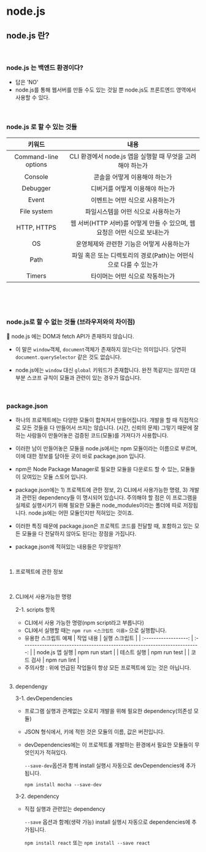 # node.js

## node.js 란?

<br>

### node.js 는 백엔드 환경이다?

- 답은 'NO'
- node.js를 통해 웹서버를 만들 수도 있는 것일 뿐 node.js도 프론트엔드 영역에서 사용할 수 있다.

<br>

### node.js 로 할 수 있는 것들

|        키워드        |                                    내용                                    |
| :------------------: | :------------------------------------------------------------------------: |
| Command-line options |         CLI 환경에서 node.js 앱을 실행할 때 무엇을 고려해야 하는가         |
|       Console        |                       콘솔을 어떻게 이용해야 하는가                        |
|       Debugger       |                      디버거를 어떻게 이용해야 하는가                       |
|        Event         |                      이벤트는 어떤 식으로 사용하는가                       |
|     File system      |                    파일시스템을 어떤 식으로 사용하는가                     |
|     HTTP, HTTPS      | 웹 서버(HTTP 서버)를 어떻게 만들 수 있으며, 웹 요청은 어떤 식으로 보내는가 |
|          OS          |                 운영체제와 관련한 기능은 어떻게 사용하는가                 |
|         Path         |      파일 혹은 또는 디렉토리의 경로(Path)는 어떤식으로 다룰 수 있는가      |
|        Timers        |                      타이머는 어떤 식으로 작동하는가                       |

<br><br><br>

### node.js로 할 수 없는 것들 (브라우저와의 차이점)

🤭 node.js 에는 DOM과 fetch API가 존재하지 않습니다.

- 이 말은 `window`객체, `document`객체가 존재하지 않는다는 의미입니다. 당연히 `document.querySelector` 같은 것도 없습니다.

- node.js에는 `window` 대신 `global` 키워드가 존재합니다. 완전 똑같지는 않지만 대부분 스코프 규칙이 모듈과 관련이 있는 경우가 많습니다.

<br>

### package.json

- 하나의 프로젝트에는 다양한 모듈이 합쳐져서 만들어집니다. 개발을 할 때 직접적으로 모든 것들을 다 만들어서 쓰지는 않습니다. (시간, 신뢰의 문제) 그렇기 때문에 잘하는 사람들이 만들어놓은 검증된 코드(모듈)를 가져다가 사용합니다.

- 이러한 남이 만들어놓은 모듈을 node.js에서는 npm 모듈이라는 이름으로 부르며, 이에 대한 정보를 담아둔 곳이 바로 package.json 입니다.

- npm은 Node Package Manager로 필요한 모듈을 다운로드 할 수 있는, 모듈들이 모여있는 모듈 스토어 입니다.

- package.json에는 1) 프로젝트에 관한 정보, 2) CLI에서 사용가능한 명령, 3) 개발과 관련된 dependency들 이 명시되어 있습니다.
  주의해야 할 점은 이 프로그램을 실제로 실행시키기 위해 필요한 모듈은 node_modules이라는 폴더에 따로 저장됩니다. node.js에는 어떤 모듈인지만 적혀있는 것이죠.

- 이러한 특징 때문에 package.json은 프로젝트 코드를 전달할 때, 포함하고 있는 모든 모듈을 다 전달하지 않아도 된다는 장점을 가집니다.

- package.json에 적혀있는 내용들은 무엇일까?

<br>

1. 프로젝트에 관한 정보

<br>

2. CLI에서 사용가능한 명령

   2-1. scripts 항목

   - CLI에서 사용 가능한 명령(npm script라고 부릅니다)
   - CLI에서 실행할 때는 `npm run <스크립트 이름>` 으로 실행합니다.
   - 유용한 스크립트 예졔
     | 작업 내용 | 실행 스크립트 |
     | :------------------: | :------------------------------------------------------------------------: |
     | node.js 앱 실행 | npm run start |
     | 테스트 실행 | npm run test |
     | 코드 검사 | npm run lint |

   * 주의사항 : 위에 언급된 작업들이 항상 모든 프로젝트에 있는 것은 아닙니다.

   <br>

3. dependengy

   3-1. devDependencies

   - 프로그램 실행과 관계없는 오로지 개발을 위해 필요한 dependency(의존성 모듈)
   - JSON 형식에서, 키에 적힌 것은 모듈의 이름, 값은 버전입니다.
   - devDependencies에는 이 프로젝트롤 개발하는 환경에서 필요한 모듈들이 무엇인지가 적혀있다.

     `--save-dev`옵션과 함께 install 실행시 자동으로 devDependencies에 추가됩니다.

     `npm install mocha --save-dev`

   3-2. dependency

   - 직접 실행과 관련있는 dependency

     `--save` 옵션과 함께(생략 가능) install 실행시 자동으로 dependencies에 추가됩니다.

     `npm install react` 또는 `npm install --save react`
